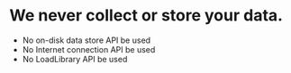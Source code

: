 # We never collect or store your data.

 - No on-disk data store API be used
 - No Internet connection API be used
 - No LoadLibrary API be used
 
